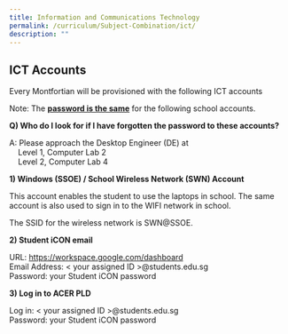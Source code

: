 ```yaml
---
title: Information and Communications Technology
permalink: /curriculum/Subject-Combination/ict/
description: ""
---
```



## ICT Accounts

Every Montfortian will be provisioned with the following ICT accounts
  

Note: The <strong><u>password is the same</u></strong> for the following school accounts.


**Q) Who do I look for if I have forgotten the password to these accounts?**

A: Please approach the Desktop Engineer (DE) at    
    Level 1, Computer Lab 2    
    Level 2, Computer Lab 4  

**1) Windows (SSOE) / School Wireless Network (SWN) Account**

This account enables the student to use the laptops in school. The same account is also used to sign in to the WIFI network in school. 

The SSID for the wireless network is SWN@SSOE.

**2) Student iCON email**

URL: https://workspace.google.com/dashboard    
Email Address: < your assigned ID >@students.edu.sg   
Password: your Student iCON password

  

**3) Log in to ACER PLD**

Log in: < your assigned ID >@students.edu.sg   
Password: your Student iCON password